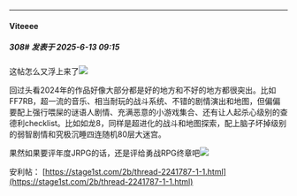 ﻿
*****

####  Viteeee  
##### 308#       发表于 2025-6-13 09:15

这帖怎么又浮上来了<img src="https://static.stage1st.com/image/smiley/face2017/066.png" referrerpolicy="no-referrer">

回过头看2024年的作品好像大部分都是好的地方和不好的地方都很突出。比如FF7RB，超一流的音乐、相当耐玩的战斗系统、不错的剧情演出和地图，但偏偏要配上强行喂屎的谜语人剧情、充满恶意的小游戏集合、还有让人起杀心级别的查德利checklist。比如如龙8，同样是超进化的战斗和地图探索，配上脑子坏掉级别的弱智剧情和究极沉睡四连随机80层大迷宫。

果然如果要评年度JRPG的话，还是评给勇战RPG终章吧<img src="https://static.stage1st.com/image/smiley/face2017/050.png" referrerpolicy="no-referrer">

安利帖：
[https://stage1st.com/2b/thread-2241787-1-1.html](https://stage1st.com/2b/thread-2241787-1-1.html)

